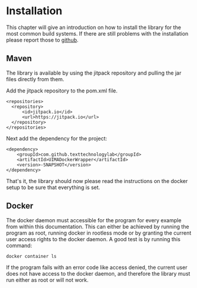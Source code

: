 # Installation

This chapter will give an introduction on how to install the library for the most common build systems. If there are still problems with the installation please report those to [github](https://github.com/texttechnologylab/UIMADockerWrapper).

## Maven
The library is available by using the jitpack repository and pulling the jar files directly from them.

Add the jitpack repository to the pom.xml file.
```
<repositories>
  <repository>
      <id>jitpack.io</id>
      <url>https://jitpack.io</url>
  </repository>
</repositories>
```

Next add the dependency for the project:

```
<dependency>
    <groupId>com.github.texttechnologylab</groupId>
    <artifactId>UIMADockerWrapper</artifactId>
    <version>-SNAPSHOT</version>
</dependency>
```

That's it, the library should now please read the instructions on the docker setup to be sure that everything is set.

## Docker
The docker daemon must accessible for the program for every example from within this documentation. This can either be achieved by running the program as root, running docker in rootless mode or by granting the current user access rights to the docker daemon. A good test is by running this command:

```bash
docker container ls
```

If the program fails with an error code like access denied, the current user does not have access to the docker daemon, and therefore the library must run either as root or will not work.


